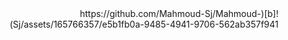 <html lang="fa" dir="rtl">
![b](https://github.com/Mahmoud-Sj/Mahmoud-Sj/assets/165766357/e5b1fb0a-9485-4941-9706-562ab357f941) 
